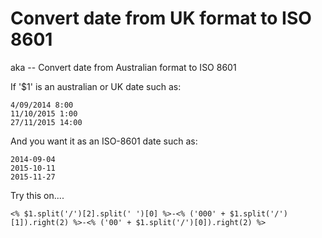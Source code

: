 # Convert date from UK format to ISO 8601

aka -- Convert date from Australian format to ISO 8601



If '$1' is an australian or UK date such as:

	4/09/2014 8:00
	11/10/2015 1:00
	27/11/2015 14:00

And you want it as an ISO-8601 date such as:

	2014-09-04
	2015-10-11
	2015-11-27

Try this on....	

	<% $1.split('/')[2].split(' ')[0] %>-<% ('000' + $1.split('/')[1]).right(2) %>-<% ('00' + $1.split('/')[0]).right(2) %>
